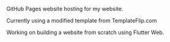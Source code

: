 GitHub Pages website hosting for my website.

Currently using a modified template from TemplateFlip.com

Working on building a website from scratch using Flutter Web.
